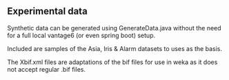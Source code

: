 ## Experimental data

Synthetic data can be generated using GenerateData.java without the need for a full local vantage6 (or even spring boot)
setup.

Included are samples of the Asia, Iris & Alarm datasets to uses as the basis.

The Xbif.xml files are adaptations of the bif files for use in weka as it does not accept regular .bif files.
